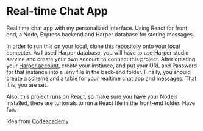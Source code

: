 # Real-time Chat App

Real time chat app with my personalized interface. Using React for front end, a Node, Express backend and Harper database for storing messages. 

In order to run this on your local, clone this repository onto your local computer. As I used Harper database, you will have to use Harper studio service and create your own account to connect this project. After creating your [Harper account](https://harperdb.io/), create your instance, and put your URL and Password for that instance into a .env file in the back-end folder. Finally, you should create a scheme and a table for your realtime chat app and messages. That it is, you are set.

Also, this project runs on React, so make sure you have your Nodejs installed, there are turtorials to run a React file in the front-end folder.
Have fun.

Idea from [Codeacademy](https://www.freecodecamp.org/news/build-a-realtime-chat-app-with-react-express-socketio-and-harperdb/)

